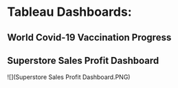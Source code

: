 # Tableau Dashboards:

## World Covid-19 Vaccination Progress


## Superstore Sales Profit Dashboard

![](Superstore Sales Profit Dashboard.PNG)
